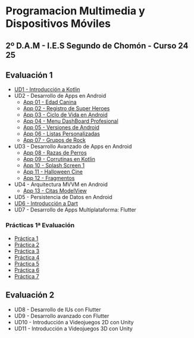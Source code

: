 # Programacion Multimedia y Dispositivos Móviles 
## 2º D.A.M - I.E.S Segundo de Chomón - Curso 24 25

## Evaluación 1

- [UD1 - Introducción a Kotlin](./1-Kotlin/1-Introduccion%20a%20Kotlin.md)
- UD2 - Desarrollo de Apps en Android
    - [App 01 - Edad Canina](./2-Android/01_Edad_Canina/README.md)
    - [App 02 - Registro de Super Heroes](./2-Android/02_RegistrodeSuperHeroes/readme.md)
    - [App 03 - Ciclo de Vida en Android](./2-Android/03_ciclo_de_vida/)
    - [App 04 - Menu DashBoard Profesional](./2-Android/04_Menu_Dashboard/)
    - [App 05 - Versiones de Android](./2-Android/05_ListView_versiones_Android/)
    - [App 06 - Listas Personalizadas](./2-Android/06_Lista_Personalizada/)
    - [App 07 - Grupos de Rock](./2-Android/07_RecyclerView_Rock/gradle/)
- UD3 - Desarrollo Avanzado de Apps en Android
    - [App 08 - Razas de Perros](./2-Android/08_Retrofit_Dogs/)
    - [App 09 - Corrutinas en Kotlin](./2-Android/09_Corrutinas_Kotlin/)
    - [App 10 - Splash Screen 1](./2-Android/10_Splash_No_Google/)
    - [App 11 - Halloween Cine](./2-Android/11_Splash_Cine_Halloween/)
    - [App 12 - Fragmentos](./2-Android/12_Fragmentos_y_Menu/readme.md)
- UD4 - Arquitectura MVVM en Android
    - [App 13 - Citas ModelView](./2-Android/13_ViewModel/readme.md)
- UD5 - Persistencia de Datos en Android
- [UD6 - Introducción a Dart](./3-Dart/readme.md)
- UD7 - Desarrollo de Apps Multiplataforma: Flutter

### Prácticas 1ª Evaluación

- [Práctica 1](./0-Practicas/Practica01.pdf)
- [Práctica 2](./0-Practicas/Practica02.pdf)
- [Práctica 3](./0-Practicas/Practica03.pdf)
- [Práctica 4](./0-Practicas/Practica04.pdf)
- [Práctica 5](./0-Practicas/Practica05.pdf)
- [Práctica 6](./0-Practicas/Practica06.pdf)
- [Práctica 7](./0-Practicas/Practica07.pdf)

## Evaluación 2

- UD8 - Desarrollo de IUs con Flutter
- UD9 - Desarrollo avanzado con Flutter
- UD10 - Introducción a Videojuegos 2D con Unity
- UD11 - Introducción a Videojuegos 3D con Unity
